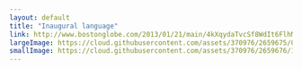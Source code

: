```yaml
---
layout: default
title: "Inaugural language"
link: http://www.bostonglobe.com/2013/01/21/main/4kXqydaTvcSf8WdIt6FlhM/story.html#2013freedom
largeImage: https://cloud.githubusercontent.com/assets/370976/2659675/0c6d8328-c017-11e3-8e42-81355264f0ec.png
smallImage: https://cloud.githubusercontent.com/assets/370976/2659676/1046a448-c017-11e3-837f-e7e40b7f4e9b.png
---
```


